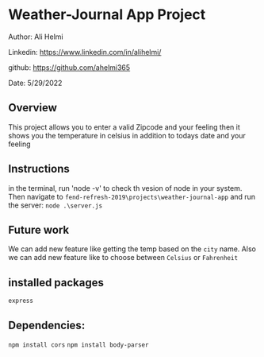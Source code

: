 # Weather-Journal App Project

Author: Ali Helmi

Linkedin: https://www.linkedin.com/in/alihelmi/

github: https://github.com/ahelmi365

Date: 5/29/2022

## Overview

This project allows you to enter a valid Zipcode and your feeling then it shows you the temperature in celsius in addition to todays date and your feeling

## Instructions

in the terminal, run 'node -v' to check th vesion of node in your system. Then navigate to `fend-refresh-2019\projects\weather-journal-app` and run the server: `node .\server.js`

## Future work

We can add new feature like getting the temp based on the `city` name. Also we can add new feature like to choose between `Celsius` or `Fahrenheit`

## installed packages

`express`

## Dependencies:

`npm install cors`
`npm install body-parser`
